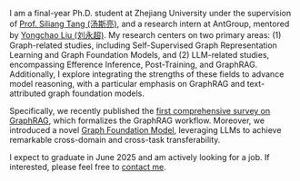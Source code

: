 
<!-- I am a final-year Ph.D. student of Zhejiang University, supervised by [Prof. Siliang Tang（汤斯亮）](https://person.zju.edu.cn/siliang/684099.html). Meanwhile, I am a research intern in AntGroup mentored by [YongChao Liu]().

My research interest includes Self-Supervised Graph Representation Learning, Graph Transfer Learning, Domain Generalization, Large Language Models and Graph Foundation Models. -->

<!-- We have proposed the first model-agnostic recipe for improving OOD generalization of graph contrastive learning ([MARIO](https://github.com/ZhuYun97/MARIO/tree/main)), and the first self-aligned graph contrastive learning framework ([RoSA](https://github.com/ZhuYun97/RoSA)).

Recently, we propose an efficient tuning and inference algorithm for LLMs on textual graphs, named [ENGINE](https://arxiv.org/abs/2401.15569), which effectively and efficiently combine GNN and LLMs through a side structure. -->

<!-- We release the [first survey of GraphRAG]() which formalize the GraphRAG workflow, encompassing Graph-Based Indexing, Graph-Guided Retrieval, and Graph-Enhanced Generation. 

Recently, we propose a new [Graph Foundation Model]() which has strong cross-domain/task transferability.

I am expected to graduate in June 2025 and seeking postdoctoral job opportunities. Please feel free to [contact me](zhuyun_dcd@zju.edu.cn) if you are interested! -->


I am a final-year Ph.D. student at Zhejiang University under the supervision of [Prof. Siliang Tang (汤斯亮)](https://person.zju.edu.cn/siliang/684099.html), and a research intern at AntGroup, mentored by [Yongchao Liu (刘永超)](https://yongchao-liu.github.io/). My research centers on two primary areas: (1) Graph-related studies, including Self-Supervised Graph Representation Learning and Graph Foundation Models, and (2) LLM-related studies, encompassing Efference Inference, Post-Training, and GraphRAG. Additionally, I explore integrating the strengths of these fields to advance model reasoning, with a particular emphasis on GraphRAG and text-attributed graph foundation models.

Specifically, we recently published the [first comprehensive survey on GraphRAG](https://arxiv.org/abs/2408.08921), which formalizes the GraphRAG workflow. Moreover, we introduced a novel [Graph Foundation Model](https://arxiv.org/abs/2410.10329), leveraging LLMs to achieve remarkable cross-domain and cross-task transferability.

I expect to graduate in June 2025 and am actively looking for a job. If interested, please feel free to [contact me](zhuyun_dcd@zju.edu.cn).
